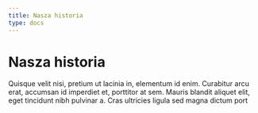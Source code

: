 ```yaml
---
title: Nasza historia
type: docs
---
```


# Nasza historia

Quisque velit nisi, pretium ut lacinia in, elementum id enim. Curabitur arcu erat, accumsan id imperdiet et, porttitor at sem. Mauris blandit aliquet elit, eget tincidunt nibh pulvinar a. Cras ultricies ligula sed magna dictum port
